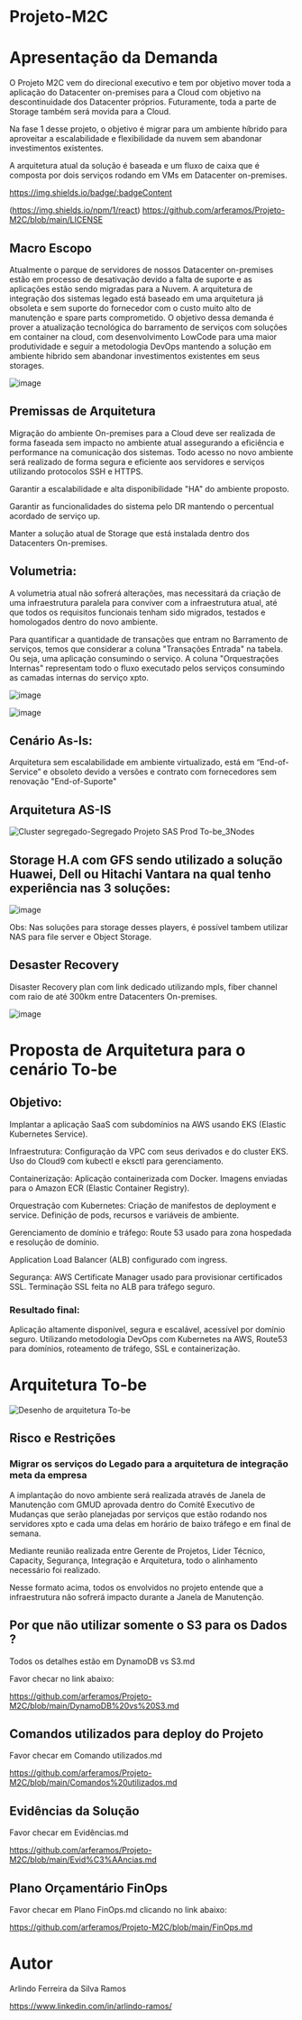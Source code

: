 # Projeto-M2C

# Apresentação da Demanda
O Projeto M2C vem do direcional executivo e tem por objetivo mover toda a aplicação do Datacenter on-premises para a Cloud com objetivo na descontinuidade dos Datacenter próprios.
Futuramente, toda a parte de Storage também será movida para a Cloud.

Na fase 1 desse projeto, o objetivo é migrar para um ambiente híbrido para aproveitar a escalabilidade e flexibilidade da nuvem sem abandonar investimentos existentes.

A arquitetura atual da solução é baseada e um fluxo de caixa que é composta por dois serviços rodando em VMs em Datacenter on-premises.


https://img.shields.io/badge/:badgeContent

 (https://img.shields.io/npm/1/react) https://github.com/arferamos/Projeto-M2C/blob/main/LICENSE


## Macro Escopo
Atualmente o parque de servidores de nossos Datacenter on-premises estão em processo de desativação devido a falta de suporte e as aplicações estão sendo migradas para a Nuvem.
A arquitetura de integração dos sistemas legado está baseado em uma arquitetura já obsoleta e sem suporte do fornecedor com o custo muito alto de manutenção e spare parts comprometido. 
O objetivo dessa demanda é prover a atualização tecnológica do barramento de serviços com soluções em container na cloud, com desenvolvimento LowCode para uma maior produtividade e seguir a metodologia DevOps mantendo a solução em ambiente hibrido sem abandonar investimentos existentes em seus storages.

![image](https://github.com/user-attachments/assets/6faa6e49-735f-4409-b9b9-337135fd3472)

## Premissas de Arquitetura
Migração do ambiente On-premises para a Cloud deve ser realizada de forma faseada sem impacto no ambiente atual assegurando a eficiência e performance na comunicação dos sistemas.
Todo acesso no novo ambiente será realizado de forma segura e eficiente aos servidores e serviços utilizando protocolos SSH e HTTPS. 

Garantir a escalabilidade e alta disponibilidade "HA" do ambiente proposto.

Garantir as funcionalidades do sistema pelo DR mantendo o percentual acordado de serviço up.

Manter a solução atual de Storage que está instalada dentro dos Datacenters On-premises.


## Volumetria:
A volumetria atual não sofrerá alterações, mas necessitará da criação de uma infraestrutura paralela para conviver com a infraestrutura atual, até que todos os requisitos funcionais tenham sido migrados, testados e homologados dentro do novo ambiente.

Para quantificar a quantidade de transações que entram no Barramento de serviços, temos que considerar a coluna "Transações Entrada" na tabela. Ou seja, uma aplicação consumindo o serviço.
A coluna "Orquestrações Internas" representam todo o fluxo executado pelos serviços consumindo as camadas internas do serviço xpto.

![image](https://github.com/user-attachments/assets/d99cc509-1af2-4ead-a2bb-21b3fb7f4a2f)

![image](https://github.com/user-attachments/assets/3e8d1e8e-6937-4b22-a488-72c2588134ff)


## Cenário As-Is:
Arquitetura sem escalabilidade em ambiente virtualizado, está em “End-of-Service” e obsoleto devido a versões e contrato com fornecedores sem renovação "End-of-Suporte"


## Arquitetura AS-IS
![Cluster segregado-Segregado Projeto SAS Prod To-be_3Nodes](https://github.com/user-attachments/assets/32aa705c-8fd0-4da1-b44a-967c124c8d95)


## Storage H.A com GFS sendo utilizado a solução Huawei, Dell ou Hitachi Vantara na qual tenho experiência nas 3 soluções:
![image](https://github.com/user-attachments/assets/f2a9b5a2-3368-4814-95ed-a49228ca9f4d)

Obs: Nas soluções para storage desses players, é possível tambem utilizar NAS para file server e Object Storage.

## Desaster Recovery
Disaster Recovery plan com link dedicado utilizando mpls, fiber channel com raio de até 300km entre Datacenters On-premises.

![image](https://github.com/user-attachments/assets/033c6449-92f0-412f-b2e1-7b207dc398c3)

# Proposta de Arquitetura para o cenário To-be
## Objetivo: 
Implantar a aplicação SaaS com subdomínios na AWS usando EKS (Elastic Kubernetes Service).

Infraestrutura:
Configuração da VPC com seus derivados e do cluster EKS.
Uso do Cloud9 com kubectl e eksctl para gerenciamento.

Containerização:
Aplicação containerizada com Docker.
Imagens enviadas para o Amazon ECR (Elastic Container Registry).

Orquestração com Kubernetes:
Criação de manifestos de deployment e service.
Definição de pods, recursos e variáveis de ambiente.

Gerenciamento de domínio e tráfego:
Route 53 usado para zona hospedada e resolução de domínio.

Application Load Balancer (ALB) configurado com ingress.

Segurança:
AWS Certificate Manager usado para provisionar certificados SSL.
Terminação SSL feita no ALB para tráfego seguro.

### Resultado final:
Aplicação altamente disponível, segura e escalável, acessível por domínio seguro.
Utilizando metodologia DevOps com Kubernetes na AWS, Route53 para domínios, roteamento de tráfego, SSL e containerização.



# Arquitetura To-be
![Desenho de arquitetura To-be](https://github.com/user-attachments/assets/27c4d38b-2265-4495-a7e0-9970ce5830a7)



## Risco e Restrições
### Migrar os serviços do Legado para a arquitetura de integração meta da empresa
A implantação do novo ambiente será realizada através de Janela de Manutenção com GMUD aprovada dentro do Comitê Executivo de Mudanças que serão planejadas por serviços que estão rodando nos servidores xpto e cada uma delas em horário de baixo tráfego e em final de semana.

Mediante reunião realizada entre Gerente de Projetos, Lider Técnico, Capacity, Segurança, Integração e Arquitetura, todo o alinhamento necessário foi realizado.

Nesse formato acima, todos os envolvidos no projeto entende que a infraestrutura não sofrerá impacto durante a Janela de Manutenção.

## Por que não utilizar somente o S3 para os Dados ?
Todos os detalhes estão em DynamoDB vs S3.md

Favor checar no link abaixo:

https://github.com/arferamos/Projeto-M2C/blob/main/DynamoDB%20vs%20S3.md


## Comandos utilizados para deploy do Projeto
Favor checar em Comando utilizados.md

https://github.com/arferamos/Projeto-M2C/blob/main/Comandos%20utilizados.md


## Evidências da Solução
Favor checar em Evidências.md

https://github.com/arferamos/Projeto-M2C/blob/main/Evid%C3%AAncias.md


## Plano Orçamentário FinOps
Favor checar em Plano FinOps.md clicando no link abaixo:


https://github.com/arferamos/Projeto-M2C/blob/main/FinOps.md

# Autor
Arlindo Ferreira da Silva Ramos

https://www.linkedin.com/in/arlindo-ramos/







